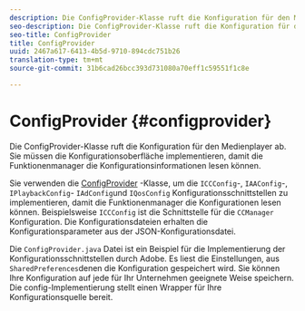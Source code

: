 ```yaml
---
description: Die ConfigProvider-Klasse ruft die Konfiguration für den Medienplayer ab. Sie müssen die Konfigurationsoberfläche implementieren, damit die Funktionenmanager die Konfigurationsinformationen lesen können.
seo-description: Die ConfigProvider-Klasse ruft die Konfiguration für den Medienplayer ab. Sie müssen die Konfigurationsoberfläche implementieren, damit die Funktionenmanager die Konfigurationsinformationen lesen können.
seo-title: ConfigProvider
title: ConfigProvider
uuid: 2467a617-6413-4b5d-9710-894cdc751b26
translation-type: tm+mt
source-git-commit: 31b6cad26bcc393d731080a70eff1c59551f1c8e

---
```



# ConfigProvider {#configprovider}

Die ConfigProvider-Klasse ruft die Konfiguration für den Medienplayer ab. Sie müssen die Konfigurationsoberfläche implementieren, damit die Funktionenmanager die Konfigurationsinformationen lesen können.

Sie verwenden die [ConfigProvider](https://help.adobe.com/en_US/primetime/api/reference_implementation/android/javadoc/com/adobe/primetime/reference/config/ConfigProvider.html) -Klasse, um die `ICCConfig`-, `IAAConfig`-, `IPlaybackConfig`- `IAdConfig`und `IQosConfig` Konfigurationsschnittstellen zu implementieren, damit die Funktionenmanager die Konfigurationen lesen können. Beispielsweise `ICCConfig` ist die Schnittstelle für die `CCManager` Konfiguration. Die Konfigurationsdateien erhalten die Konfigurationsparameter aus der JSON-Konfigurationsdatei.

Die `ConfigProvider.java` Datei ist ein Beispiel für die Implementierung der Konfigurationsschnittstellen durch Adobe. Es liest die Einstellungen, aus `SharedPreferences`denen die Konfiguration gespeichert wird. Sie können Ihre Konfiguration auf jede für Ihr Unternehmen geeignete Weise speichern. Die config-Implementierung stellt einen Wrapper für Ihre Konfigurationsquelle bereit.
